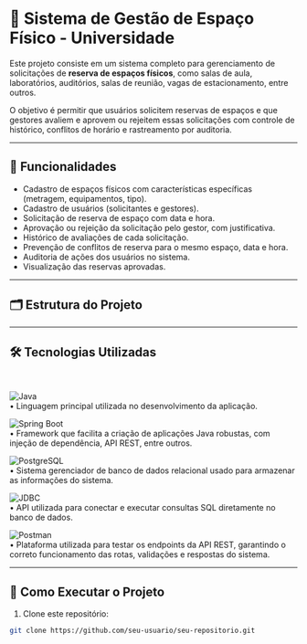 # 🏢 Sistema de Gestão de Espaço Físico - Universidade

Este projeto consiste em um sistema completo para gerenciamento de solicitações de **reserva de espaços físicos**, como salas de aula, laboratórios, auditórios, salas de reunião, vagas de estacionamento, entre outros.

O objetivo é permitir que usuários solicitem reservas de espaços e que gestores avaliem e aprovem ou rejeitem essas solicitações com controle de histórico, conflitos de horário e rastreamento por auditoria.

---

## 📌 Funcionalidades

- Cadastro de espaços físicos com características específicas (metragem, equipamentos, tipo).
- Cadastro de usuários (solicitantes e gestores).
- Solicitação de reserva de espaço com data e hora.
- Aprovação ou rejeição da solicitação pelo gestor, com justificativa.
- Histórico de avaliações de cada solicitação.
- Prevenção de conflitos de reserva para o mesmo espaço, data e hora.
- Auditoria de ações dos usuários no sistema.
- Visualização das reservas aprovadas.

---

## 🗂️ Estrutura do Projeto




---

## 🛠️ Tecnologias Utilizadas

<br>

![Java](https://img.shields.io/badge/Java-ED8B00?style=for-the-badge&logo=java&logoColor=white)  
• Linguagem principal utilizada no desenvolvimento da aplicação.

![Spring Boot](https://img.shields.io/badge/Spring%20Boot-6DB33F?style=for-the-badge&logo=spring-boot&logoColor=white)  
• Framework que facilita a criação de aplicações Java robustas, com injeção de dependência, API REST, entre outros.

![PostgreSQL](https://img.shields.io/badge/PostgreSQL-316192?style=for-the-badge&logo=postgresql&logoColor=white)  
• Sistema gerenciador de banco de dados relacional usado para armazenar as informações do sistema.

![JDBC](https://img.shields.io/badge/JDBC-003B57?style=for-the-badge&logo=oracle&logoColor=white)  
• API utilizada para conectar e executar consultas SQL diretamente no banco de dados.

![Postman](https://img.shields.io/badge/Postman-FF6C37?style=for-the-badge&logo=postman&logoColor=white)  
• Plataforma utilizada para testar os endpoints da API REST, garantindo o correto funcionamento das rotas, validações e respostas do sistema.

---

## 🧠 Como Executar o Projeto

1. Clone este repositório:

```bash
git clone https://github.com/seu-usuario/seu-repositorio.git

